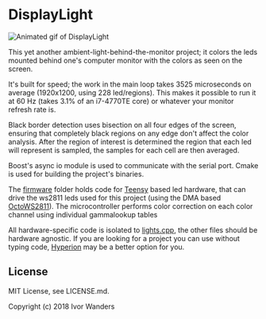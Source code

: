 DisplayLight
============

![Animated gif of DisplayLight](/../master/displaylight.gif "An animated gif of DisplayLight.")

This yet another ambient-light-behind-the-monitor project; it colors the leds mounted behind one's computer monitor with
the colors as seen on the screen.

It's built for speed; the work in the main loop takes 3525 microseconds on average (1920x1200, using 228 led/regions).
This makes it possible to run it at 60 Hz (takes 3.1% of an i7-4770TE core) or whatever your monitor refresh rate is.

Black border detection uses bisection on all four edges of the screen, ensuring that completely black regions on any
edge don't affect the color analysis. After the region of interest is determined the region that each led will represent
is sampled, the samples for each cell are then averaged.

Boost's async io module is used to communicate with the serial port. Cmake is used for building the project's binaries.

The [firmware](firmware) folder holds code for [Teensy][teensy31] based led hardware, that can drive the ws2811 leds
used for this project (using the DMA based [OctoWS2811][octows]).
The microcontroller performs color correction on each color channel using individual gammalookup tables

All hardware-specific code is isolated to [lights.cpp](control/lights.cpp), the other files should be hardware agnostic.
If you are looking for a project you can use without typing code, [Hyperion][hyperion] may be a better option for you.

License
------
MIT License, see LICENSE.md.

Copyright (c) 2018 Ivor Wanders

[teensy31]: http://www.pjrc.com/teensy/
[hyperion]: https://github.com/hyperion-project/hyperion
[octows]: https://github.com/PaulStoffregen/OctoWS2811
